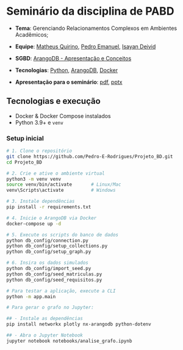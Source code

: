 # Seminário da disciplina de PABD

- **Tema**: Gerenciando Relacionamentos Complexos em Ambientes Acadêmicos;

- **Equipe**: [Matheus Quirino](https://github.com/quirinof), [Pedro Emanuel](https://github.com/Pedro-E-Rodrigues), [Isayan Deivid](https://github.com/kolitero)

- **SGBD**: [ArangoDB - Apresentação e Conceitos](https://github.com/Pedro-E-Rodrigues/Projeto_BD/blob/main/docs/arango.md)

- **Tecnologias**: [Python](https://docs.python.org/pt-br/3/), [ArangoDB](https://docs.arangodb.com/3.11/concepts/data-structure/documents/), [Docker](https://docs.docker.com/)

- **Apresentação para o seminário**: [pdf](https://github.com/Pedro-E-Rodrigues/Projeto_BD/blob/main/docs/apresentacao.pdf), [pptx](https://github.com/Pedro-E-Rodrigues/Projeto_BD/blob/main/docs/apresentacao.pptx)

## Tecnologias e execução

- Docker & Docker Compose instalados
- Python 3.9+ e `venv`

### Setup inicial

```bash
# 1. Clone o repositório
git clone https://github.com/Pedro-E-Rodrigues/Projeto_BD.git
cd Projeto_BD

# 2. Crie e ative o ambiente virtual
python3 -m venv venv
source venv/bin/activate       # Linux/Mac
venv\Scripts\activate          # Windows

# 3. Instale dependências
pip install -r requirements.txt

# 4. Inicie o ArangoDB via Docker
docker-compose up -d

# 5. Execute os scripts do banco de dados
python db_config/connection.py
python db_config/setup_collections.py
python db_config/setup_graph.py

# 6. Insira os dados simulados
python db_config/import_seed.py
python db_config/seed_matriculas.py
python db_config/seed_requisitos.py

# Para testar a aplicação, execute a CLI
python -m app.main

# Para gerar o grafo no Jupyter:

## - Instale as dependências
pip install networkx plotly nx-arangodb python-dotenv

## - Abra o Jupyter Notebook
jupyter notebook notebooks/analise_grafo.ipynb
```
